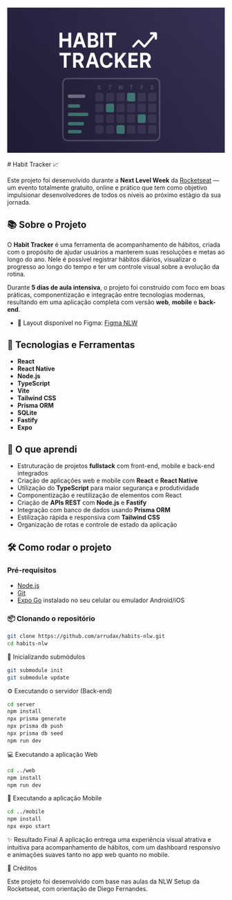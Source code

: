 <p align="center">
  <img src="banner.png" alt="Habit Tracker Banner" />
</p>
# Habit Tracker 📈

Este projeto foi desenvolvido durante a **Next Level Week** da [Rocketseat](https://rocketseat.com.br) — um evento totalmente gratuito, online e prático que tem como objetivo impulsionar desenvolvedores de todos os níveis ao próximo estágio da sua jornada.

## 📚 Sobre o Projeto

O **Habit Tracker** é uma ferramenta de acompanhamento de hábitos, criada com o propósito de ajudar usuários a manterem suas resoluções e metas ao longo do ano. Nele é possível registrar hábitos diários, visualizar o progresso ao longo do tempo e ter um controle visual sobre a evolução da rotina.

Durante **5 dias de aula intensiva**, o projeto foi construído com foco em boas práticas, componentização e integração entre tecnologias modernas, resultando em uma aplicação completa com versão **web**, **mobile** e **back-end**.

- 🎨 Layout disponível no Figma: [Figma NLW](https://www.figma.com/community/file/1195326661124171197/habits-i)

## 🚀 Tecnologias e Ferramentas

- **React**  
- **React Native**  
- **Node.js**  
- **TypeScript**  
- **Vite**  
- **Tailwind CSS**  
- **Prisma ORM**  
- **SQLite**  
- **Fastify**  
- **Expo**

## 🧠 O que aprendi

- Estruturação de projetos **fullstack** com front-end, mobile e back-end integrados  
- Criação de aplicações web e mobile com **React** e **React Native**  
- Utilização do **TypeScript** para maior segurança e produtividade  
- Componentização e reutilização de elementos com React  
- Criação de **APIs REST** com **Node.js** e **Fastify**  
- Integração com banco de dados usando **Prisma ORM**  
- Estilização rápida e responsiva com **Tailwind CSS**  
- Organização de rotas e controle de estado da aplicação  

## 🛠️ Como rodar o projeto

### Pré-requisitos

- [Node.js](https://nodejs.org)
- [Git](https://git-scm.com)
- [Expo Go](https://expo.dev/client) instalado no seu celular ou emulador Android/iOS

### 📦 Clonando o repositório
```bash
git clone https://github.com/arrudax/habits-nlw.git
cd habits-nlw
```

🔁 Inicializando submódulos
```bash
git submodule init
git submodule update
```

⚙️ Executando o servidor (Back-end)
```bash
cd server
npm install
npx prisma generate
npx prisma db push
npx prisma db seed
npm run dev
```

💻 Executando a aplicação Web
```bash
cd ../web
npm install
npm run dev
```

📱 Executando a aplicação Mobile
```bash
cd ../mobile
npm install
npx expo start
```

✨ Resultado Final
A aplicação entrega uma experiência visual atrativa e intuitiva para acompanhamento de hábitos, com um dashboard responsivo e animações suaves tanto no app web quanto no mobile.

🙌 Créditos

Este projeto foi desenvolvido com base nas aulas da NLW Setup da Rocketseat, com orientação de Diego Fernandes.
